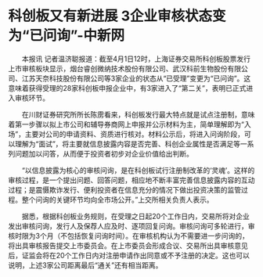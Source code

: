 # 科创板又有新进展 3企业审核状态变为“已问询”-中新网

　　本报讯 记者温济聪报道：截至4月1日12时，上海证券交易所科创板股票发行上市审核板块显示，烟台睿创微纳技术股份有限公司、武汉科前生物股份有限公司、江苏天奈科技股份有限公司等3家企业的状态从“已受理”变更为“已问询”。这意味着获得受理的28家科创板申报企业中，有3家进入了“第二关”，表明已正式进入审核环节。

　　在川财证券研究所所长陈雳看来，科创板发行最大特点就是试点注册制，意味着第一步骤以拟上市公司和辅导券商网上申报并公示材料为主，简单理解即为“入场”，主要对公司的申请资料、资质进行核对。材料公示后，将进入问询阶段，可以理解为“面试”，将主要就信息披露内容是否完善、科创企业属性是否满足等一系列问题加以问答，从而便于投资者初步对企业价值给出判断。

　　“以信息披露为核心的审核问询，是在科创板试行注册制改革的‘灵魂’。这样的审核过程，是一个提出问题、回答问题，相应地不断丰富完善信息披露内容的互动过程；是震慑欺诈发行、便利投资者在信息充分的情况下做出投资决策的监管过程。整个问询的关键环节均向全市场公开。”上交所相关负责人表示。

　　据悉，根据科创板业务规则，在受理之日起20个工作日内，交易所将对企业发出审核问询，发行人及保荐人应及时、逐项回复问询。审核问询可多轮进行，审核时限为3个月（不包括恢复问询时间）。在审核机构认为不需要进一步问询的，将出具审核报告提交上市委员会。在上市委员会形成合议、交易所出具审核意见后，证监会将在20个工作日内对注册申请作出同意或不予注册的决定。这也可以说明，上述3家公司距离最后“通关”还有相当距离。

